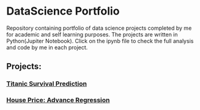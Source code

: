 # DataScience Portfolio

Repository containing portfolio of data science projects completed by me for academic and self learning purposes. The projects are written in Python(Jupiter Notebook). Click on the ipynb file to check the full analysis and code by me in each project. 

## Projects:

### [Titanic Survival Prediction](https://github.com/rupontn/DataScience/blob/master/Titanic%20Survival%20Prediction%205.ipynb)




### [House Price: Advance Regression](https://github.com/rupontn/DataScience/blob/master/House%20Price_%20Advance%20Regression%20Technique.ipynb)
